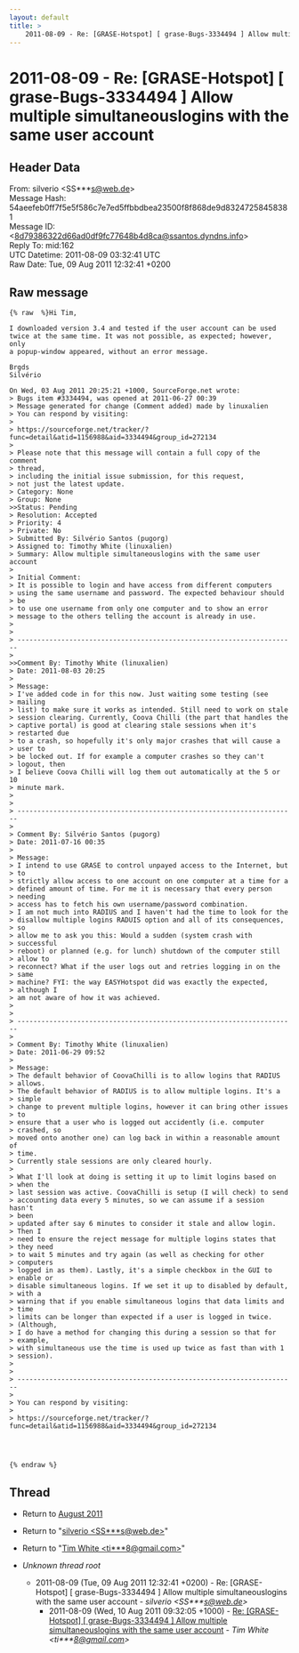 ```yaml
---
layout: default
title: >
    2011-08-09 - Re: [GRASE-Hotspot] [ grase-Bugs-3334494 ] Allow multiple	simultaneouslogins with the same user account
---
```


# 2011-08-09 - Re: [GRASE-Hotspot] [ grase-Bugs-3334494 ] Allow multiple	simultaneouslogins with the same user account

## Header Data

From: silverio \<SS***s@web.de\><br>
Message Hash: 54aeefeb0ff7f5e5f586c7e7ed5ffbbdbea23500f8f868de9d83247258458381<br>
Message ID: \<8d79386322d66ad0df9fc77648b4d8ca@ssantos.dyndns.info\><br>
Reply To: mid:162<br>
UTC Datetime: 2011-08-09 03:32:41 UTC<br>
Raw Date: Tue, 09 Aug 2011 12:32:41 +0200<br>

## Raw message

```
{% raw  %}Hi Tim,

I downloaded version 3.4 and tested if the user account can be used 
twice at the same time. It was not possible, as expected; however, only 
a popup-window appeared, without an error message.

Brgds
Silvério

On Wed, 03 Aug 2011 20:25:21 +1000, SourceForge.net wrote:
> Bugs item #3334494, was opened at 2011-06-27 00:39
> Message generated for change (Comment added) made by linuxalien
> You can respond by visiting:
> 
> https://sourceforge.net/tracker/?func=detail&atid=1156988&aid=3334494&group_id=272134
>
> Please note that this message will contain a full copy of the comment 
> thread,
> including the initial issue submission, for this request,
> not just the latest update.
> Category: None
> Group: None
>>Status: Pending
> Resolution: Accepted
> Priority: 4
> Private: No
> Submitted By: Silvério Santos (pugorg)
> Assigned to: Timothy White (linuxalien)
> Summary: Allow multiple simultaneouslogins with the same user account
>
> Initial Comment:
> It is possible to login and have access from different computers
> using the same username and password. The expected behaviour should 
> be
> to use one username from only one computer and to show an error
> message to the others telling the account is already in use.
>
> 
> ----------------------------------------------------------------------
>
>>Comment By: Timothy White (linuxalien)
> Date: 2011-08-03 20:25
>
> Message:
> I've added code in for this now. Just waiting some testing (see 
> mailing
> list) to make sure it works as intended. Still need to work on stale
> session clearing. Currently, Coova Chilli (the part that handles the
> captive portal) is good at clearing stale sessions when it's 
> restarted due
> to a crash, so hopefully it's only major crashes that will cause a 
> user to
> be locked out. If for example a computer crashes so they can't 
> logout, then
> I believe Coova Chilli will log them out automatically at the 5 or 10
> minute mark.
>
> 
> ----------------------------------------------------------------------
>
> Comment By: Silvério Santos (pugorg)
> Date: 2011-07-16 00:35
>
> Message:
> I intend to use GRASE to control unpayed access to the Internet, but 
> to
> strictly allow access to one account on one computer at a time for a
> defined amount of time. For me it is necessary that every person 
> needing
> access has to fetch his own username/password combination.
> I am not much into RADIUS and I haven't had the time to look for the
> disallow multiple logins RADUIS option and all of its consequences, 
> so
> allow me to ask you this: Would a sudden (system crash with 
> successful
> reboot) or planned (e.g. for lunch) shutdown of the computer still 
> allow to
> reconnect? What if the user logs out and retries logging in on the 
> same
> machine? FYI: the way EASYHotspot did was exactly the expected, 
> although I
> am not aware of how it was achieved.
>
> 
> ----------------------------------------------------------------------
>
> Comment By: Timothy White (linuxalien)
> Date: 2011-06-29 09:52
>
> Message:
> The default behavior of CoovaChilli is to allow logins that RADIUS 
> allows.
> The default behavior of RADIUS is to allow multiple logins. It's a 
> simple
> change to prevent multiple logins, however it can bring other issues 
> to
> ensure that a user who is logged out accidently (i.e. computer 
> crashed, so
> moved onto another one) can log back in within a reasonable amount of 
> time.
> Currently stale sessions are only cleared hourly.
>
> What I'll look at doing is setting it up to limit logins based on 
> when the
> last session was active. CoovaChilli is setup (I will check) to send
> accounting data every 5 minutes, so we can assume if a session hasn't 
> been
> updated after say 6 minutes to consider it stale and allow login. 
> Then I
> need to ensure the reject message for multiple logins states that 
> they need
> to wait 5 minutes and try again (as well as checking for other 
> computers
> logged in as them). Lastly, it's a simple checkbox in the GUI to 
> enable or
> disable simultaneous logins. If we set it up to disabled by default, 
> with a
> warning that if you enable simultaneous logins that data limits and 
> time
> limits can be longer than expected if a user is logged in twice. 
> (Although,
> I do have a method for changing this during a session so that for 
> example,
> with simultaneous use the time is used up twice as fast than with 1
> session).
>
> 
> ----------------------------------------------------------------------
>
> You can respond by visiting:
> 
> https://sourceforge.net/tracker/?func=detail&atid=1156988&aid=3334494&group_id=272134




{% endraw %}
```

## Thread

+ Return to [August 2011](/archive/2011/08)

+ Return to "[silverio <SS***s<span>@</span>web.de>](/authors/ss___s_at_web_de)"
+ Return to "[Tim White <ti***8<span>@</span>gmail.com>](/authors/ti___8_at_gmail_com)"

+ _Unknown thread root_
  + 2011-08-09 (Tue, 09 Aug 2011 12:32:41 +0200) - Re: [GRASE-Hotspot] [ grase-Bugs-3334494 ] Allow multiple	simultaneouslogins with the same user account - _silverio \<SS***s@web.de\>_
    + 2011-08-09 (Wed, 10 Aug 2011 09:32:05 +1000) - [Re: [GRASE-Hotspot] [ grase-Bugs-3334494 ] Allow multiple simultaneouslogins with the same user account](/archive/2011/08/a4b5f5f74651425d1d39d01763a0f16997a7d02c024b209fa9dfd2527607be63) - _Tim White \<ti***8@gmail.com\>_

